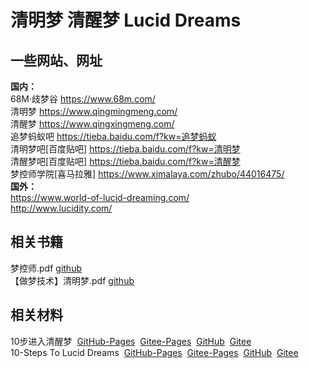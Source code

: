 # <span id="begin">清明梦 清醒梦 Lucid Dreams</span>

## 一些网站、网址
__国内：__  
68M·歧梦谷&nbsp;<a href="https://www.68m.com/" target="_blank">https://www.68m.com/</a><br />
清明梦&nbsp;<a href="https://www.qingmingmeng.com/" target="_blank">https://www.qingmingmeng.com/</a><br />
清醒梦&nbsp;<a href="https://www.qingxingmeng.com/" target="_blank">https://www.qingxingmeng.com/</a><br />
追梦蚂蚁吧&nbsp;<a href="https://tieba.baidu.com/f?kw=%E8%BF%BD%E6%A2%A6%E8%9A%82%E8%9A%81" target="_blank">https://tieba.baidu.com/f?kw=追梦蚂蚁</a><br />
清明梦吧[百度贴吧]&nbsp;<a href="https://tieba.baidu.com/f?kw=%E6%B8%85%E6%98%8E%E6%A2%A6" target="_blank">https://tieba.baidu.com/f?kw=清明梦</a><br />
清醒梦吧[百度贴吧]&nbsp;<a href="https://tieba.baidu.com/f?kw=%E6%B8%85%E9%86%92%E6%A2%A6" target="_blank">https://tieba.baidu.com/f?kw=清醒梦</a><br />
梦控师学院[喜马拉雅]&nbsp;<a href="https://www.ximalaya.com/zhubo/44016475/" target="_blank">https://www.ximalaya.com/zhubo/44016475/</a><br />
__国外：__  
<a href="https://www.world-of-lucid-dreaming.com/" target="_blank"></a>https://www.world-of-lucid-dreaming.com/<br />
<a href="http://www.lucidity.com/" target="_blank">http://www.lucidity.com/</a><br />

## 相关书籍
梦控师.pdf [github](https://github.com/xkk1/xkk1data/raw/main/book/%E6%A2%A6%E6%8E%A7%E5%B8%88.pdf)  
【做梦技术】清明梦.pdf [github](https://github.com/xkk1/xkk1data/raw/main/book/%E3%80%90%E5%81%9A%E6%A2%A6%E6%8A%80%E6%9C%AF%E3%80%91%E6%B8%85%E6%98%8E%E6%A2%A6.pdf)  

## 相关材料
10步进入清醒梦&nbsp;
<a href="https://xkk1.github.io/2021/08/05/10%E6%AD%A5%E8%BF%9B%E5%85%A5%E6%B8%85%E9%86%92%E6%A2%A6.html">GitHub-Pages</a>&nbsp;
<a href="https://xkk2.gitee.io/2021/08/05/10%E6%AD%A5%E8%BF%9B%E5%85%A5%E6%B8%85%E9%86%92%E6%A2%A6.html">Gitee-Pages</a>&nbsp;
<a href="https://github.com/xkk1/xkk1.github.io/blob/master/_posts/2021-08-05-10%E6%AD%A5%E8%BF%9B%E5%85%A5%E6%B8%85%E9%86%92%E6%A2%A6.md#begin" target="_blank">GitHub</a>&nbsp;
<a href="https://gitee.com/xkk2/xkk2/blob/master/_posts/2021-08-05-10%E6%AD%A5%E8%BF%9B%E5%85%A5%E6%B8%85%E9%86%92%E6%A2%A6.md#begin" target="_blank">Gitee</a>
<br />
10-Steps To Lucid Dreams&nbsp;
<a href="https://xkk1.github.io/2021/08/05/10-Steps-To-Lucid-Dreams.html" target="_blank">GitHub-Pages</a>&nbsp;
<a href="https://xkk2.gitee.io/2021/08/05/10-Steps-To-Lucid-Dreams.html" target="_blank">Gitee-Pages</a>&nbsp;
<a href="https://github.com/xkk1/xkk1.github.io/blob/master/_posts/2021-08-05-10-Steps-To-Lucid-Dreams.md#begin" target="_blank">GitHub</a>&nbsp;
<a href="https://gitee.com/xkk2/xkk2/blob/master/_posts/2021-08-05-10-Steps-To-Lucid-Dreams.md#begin" target="_blank">Gitee</a>
